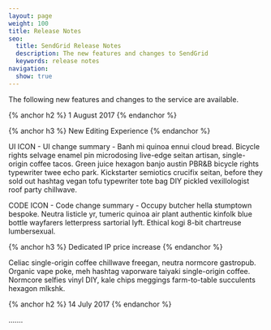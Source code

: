 ```yaml
---
layout: page
weight: 100
title: Release Notes
seo:
  title: SendGrid Release Notes
  description: The new features and changes to SendGrid
  keywords: release notes
navigation:
  show: true
---
```

The following new features and changes to the service are available.

{% anchor h2 %}
1 August 2017
{% endanchor %}

{% anchor h3 %}
New Editing Experience
{% endanchor %}

UI ICON - UI change summary - Banh mi quinoa ennui cloud bread. Bicycle rights selvage enamel pin microdosing live-edge seitan artisan, single-origin coffee tacos. Green juice hexagon banjo austin PBR&B bicycle rights typewriter twee echo park. Kickstarter semiotics crucifix seitan, before they sold out hashtag vegan tofu typewriter tote bag DIY pickled vexillologist roof party chillwave. 

CODE ICON - Code change summary - Occupy butcher hella stumptown bespoke. Neutra listicle yr, tumeric quinoa air plant authentic kinfolk blue bottle wayfarers letterpress sartorial lyft. Ethical kogi 8-bit chartreuse lumbersexual.

{% anchor h3 %}
Dedicated IP price increase
{% endanchor %}

Celiac single-origin coffee chillwave freegan, neutra normcore gastropub. Organic vape poke, meh hashtag vaporware taiyaki single-origin coffee. Normcore selfies vinyl DIY, kale chips meggings farm-to-table succulents hexagon mlkshk. 

{% anchor h2 %}
14 July 2017
{% endanchor %}

.......